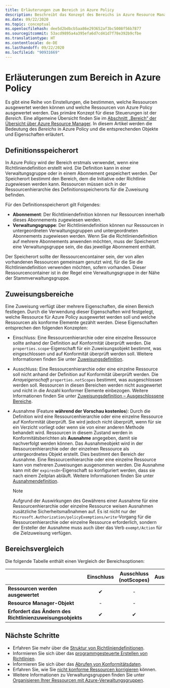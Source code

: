 ```yaml
---
title: Erläuterungen zum Bereich in Azure Policy
description: Beschreibt das Konzept des Bereichs in Azure Resource Manager und wie es auf Azure Policy angewendet wird, um zu steuern, welche Ressourcen von Azure Policy ausgewertet werden.
ms.date: 09/22/2020
ms.topic: conceptual
ms.openlocfilehash: dee5d2bdbcb5aa86e293652af3bc5008f56b7877
ms.sourcegitcommit: 53acd9895a4a395efa6d7cd41d7f78e392b9cfbe
ms.translationtype: HT
ms.contentlocale: de-DE
ms.lasthandoff: 09/22/2020
ms.locfileid: "90931669"
---
```

# <a name="understand-scope-in-azure-policy"></a>Erläuterungen zum Bereich in Azure Policy

Es gibt eine Reihe von Einstellungen, die bestimmen, welche Ressourcen ausgewertet werden können und welche Ressourcen von Azure Policy ausgewertet werden. Das primäre Konzept für diese Steuerungen ist der _Bereich_.
Eine allgemeine Übersicht finden Sie im [Abschnitt „Bereich“ der Übersicht über Azure Resource Manager](../../../azure-resource-manager/management/overview.md#understand-scope).
In diesem Artikel werden die Bedeutung des _Bereichs_ in Azure Policy und die entsprechenden Objekte und Eigenschaften erläutert.

## <a name="definition-location"></a>Definitionsspeicherort

In Azure Policy wird der Bereich erstmals verwendet, wenn eine Richtliniendefinition erstellt wird. Die Definition kann in einer Verwaltungsgruppe oder in einem Abonnement gespeichert werden. Der Speicherort bestimmt den Bereich, dem die Initiative oder Richtlinie zugewiesen werden kann. Ressourcen müssen sich in der Ressourcenhierarchie des Definitionsspeicherorts für die Zuweisung befinden.

Für den Definitionsspeicherort gilt Folgendes:

- **Abonnement**: Der Richtliniendefinition können nur Ressourcen innerhalb dieses Abonnements zugewiesen werden.
- **Verwaltungsgruppe**: Der Richtliniendefinition können nur Ressourcen in untergeordneten Verwaltungsgruppen und untergeordneten Abonnements zugewiesen werden. Wenn Sie die Richtliniendefinition auf mehrere Abonnements anwenden möchten, muss der Speicherort eine Verwaltungsgruppe sein, die das jeweilige Abonnement enthält.

Der Speicherort sollte der Ressourcencontainer sein, der von allen vorhandenen Ressourcen gemeinsam genutzt wird, für die Sie die Richtliniendefinition verwenden möchten, sofern vorhanden. Dieser Ressourcencontainer ist in der Regel eine Verwaltungsgruppe in der Nähe der Stammverwaltungsgruppe.

## <a name="assignment-scopes"></a>Zuweisungsbereiche

Eine Zuweisung verfügt über mehrere Eigenschaften, die einen Bereich festlegen. Durch die Verwendung dieser Eigenschaften wird festgelegt, welche Ressource für Azure Policy ausgewertet werden soll und welche Ressourcen als konforme Elemente gezählt werden. Diese Eigenschaften entsprechen den folgenden Konzepten:

- Einschluss: Eine Ressourcenhierarchie oder eine einzelne Ressource sollte anhand der Definition auf Konformität überprüft werden. Die `properties.scope`-Eigenschaft für ein Zuweisungsobjekt bestimmt, was eingeschlossen und auf Konformität überprüft werden soll. Weitere Informationen finden Sie unter [Zuweisungsdefinition](./assignment-structure.md).

- Ausschluss: Eine Ressourcenhierarchie oder eine einzelne Ressource soll nicht anhand der Definition auf Konformität überprüft werden. Die _Arrayeigenschaft_ `properties.notScopes` bestimmt, was ausgeschlossen werden soll. Ressourcen in diesen Bereichen werden nicht ausgewertet und nicht in die Anzahl konformer Elemente einbezogen. Weitere Informationen finden Sie unter [Zuweisungsdefinition – Ausgeschlossene Bereiche](./assignment-structure.md#excluded-scopes).

- Ausnahme (Feature **während der Vorschau kostenlos**): Durch die Definition wird eine Ressourcenhierarchie oder eine einzelne Ressource auf Konformität überprüft. Sie wird jedoch nicht überprüft, wenn für sie ein Verzicht vorliegt oder wenn sie von einer anderen Methode behandelt wird. Ressourcen in diesem Zustand werden in Konformitätsberichten als **Ausnahme** angegeben, damit sie nachverfolgt werden können. Das Ausnahmeobjekt wird in der Ressourcenhierarchie oder der einzelnen Ressource als untergeordnetes Objekt erstellt. Dies bestimmt den Bereich der Ausnahme. Eine Ressourcenhierarchie oder eine einzelne Ressource kann von mehreren Zuweisungen ausgenommen werden. Die Ausnahme kann mit der `expiresOn`-Eigenschaft so konfiguriert werden, dass sie nach einem Zeitplan abläuft. Weitere Informationen finden Sie unter [Ausnahmendefinition](./exemption-structure.md).

  > [!NOTE]
  > Aufgrund der Auswirkungen des Gewährens einer Ausnahme für eine Ressourcenhierarchie oder einzelne Ressource weisen Ausnahmen zusätzliche Sicherheitsmaßnahmen auf. Es ist nicht nur der `Microsoft.Authorization/policyExemptions/write`-Vorgang für die Ressourcenhierarchie oder einzelne Ressource erforderlich, sondern der Ersteller der Ausnahme muss auch über das Verb `exempt/Action` für die Zielzuweisung verfügen.

## <a name="scope-comparison"></a>Bereichsvergleich

Die folgende Tabelle enthält einen Vergleich der Bereichsoptionen:

| | Einschluss | Ausschluss (notScopes) | Ausnahme |
|---|:---:|:---:|:---:|
|**Ressourcen werden ausgewertet** | &#10004; | - | - |
|**Resource Manager-Objekt** | - | - | &#10004; |
|**Erfordert das Ändern des Richtlinienzuweisungsobjekts** | &#10004; | &#10004; | - |

## <a name="next-steps"></a>Nächste Schritte

- Erfahren Sie mehr über die [Struktur von Richtliniendefinitionen](./definition-structure.md).
- Informieren Sie sich über das [programmgesteuerte Erstellen von Richtlinien](../how-to/programmatically-create.md).
- Informieren Sie sich über das [Abrufen von Konformitätsdaten](../how-to/get-compliance-data.md).
- Erfahren Sie, wie Sie [nicht konforme Ressourcen korrigieren](../how-to/remediate-resources.md) können.
- Weitere Informationen zu Verwaltungsgruppen finden Sie unter [Organisieren Ihrer Ressourcen mit Azure-Verwaltungsgruppen](../../management-groups/overview.md).
